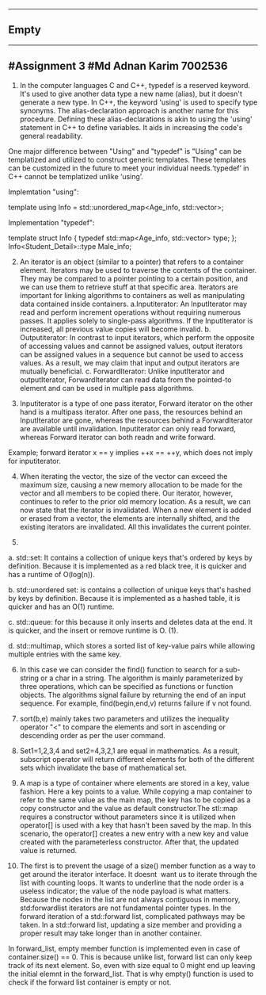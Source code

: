 -----
Empty
-----
-----
#Assignment 3
#Md Adnan Karim 7002536
-----
1. In the computer languages C and C++, typedef is a reserved keyword. It's used to give another data type a new name (alias), but it doesn't generate a new type. In C++, the keyword 'using' is used to specify type synonyms. The alias-declaration approach is another name for this procedure. Defining these alias-declarations is akin to using the 'using' statement in C++ to define variables. It aids in increasing the code's general readability. 

One major difference between "Using" and "typedef" is "Using" can be templatized and utilized to construct generic templates. These templates can be customized in the future to meet your individual needs.‘typedef’ in C++ cannot be templatized unlike ‘using’. 

Implemtation "using":

template<typename T>
using Info = std::unordered_map<Age_info, std::vector<T>>;

Implementation "typedef":

template<typename T>
struct Info {
typedef std::map<Age_info, std::vector<T>> type;
};
Info<Student_Detail>::type Male_info;

2. An iterator is an object (similar to a pointer) that refers to a container element. Iterators may be used to traverse the contents of the container. They may be compared to a pointer pointing to a certain position, and we can use them to retrieve stuff at that specific area. Iterators are important for linking algorithms to containers as well as manipulating data contained inside containers. 
a.Inputiterator: An InputIterator may read and perform increment operations without requiring numerous passes. It applies solely to single-pass algorithms. If the InputIterator is increased, all previous value copies will become invalid.
b. Outputiterator: In contrast to input iterators, which perform the opposite of accessing values and cannot be assigned values, output iterators can be assigned values in a sequence but cannot be used to access values. As a result, we may claim that input and output iterators are mutually beneficial.
c. ForwardIterator: Unlike inputIterator and outputIterator, ForwardIterator can read data from the pointed-to element and can be used in multiple pass algorithms.

3. Inputiterator is a type of one pass iterator, Forward iterator on the other hand is a multipass iterator. After one pass, the resources behind an InputIterator are gone, whereas the resources behind a ForwardIterator are available until invalidation. Inputiterator can only read forward, whereas Forward iterator can both readn and write forward. 

Example; forward iterator x == y implies ++x == ++y, which does not imply for inputiterator.

4. When iterating the vector, the size of the vector can exceed the maximum size, causing a new memory allocation to be made for the vector and all members to be copied there. Our iterator, however, continues to refer to the prior old memory location. As a result, we can now state that the iterator is invalidated. When a new element is added or erased from a vector, the elements are internally shifted, and the existing iterators are invalidated. All this invalidates the current pointer.

5. 
a. std::set: It contains a collection of unique keys that's ordered by keys by definition. Because it is implemented as a red black tree, it is quicker and has a runtime of O(log(n)).

b. std::unordered set: is contains a collection of unique keys that's hashed by keys by definition. Because it is implemented as a hashed table, it is quicker and has an O(1) runtime.

c. std::queue: for this because it only inserts and deletes data at the end. It is quicker, and the insert or remove runtime is O. (1).

d. std::multimap, which stores a sorted list of key-value pairs while allowing multiple entries with the same key.

6. In this case we can consider the find() function to search for a sub-string or a char in a string. The algorithm is mainly parameterized by three operations, which can be specified as functions or function objects. The algorithms signal failure by returning the end of an input sequence. For example, find(begin,end,v) returns failure if v not found.

7. sort(b,e) mainly takes two parameters and utilizes the inequality operator "<" to compare the elements and sort in ascending or descending order as per the user command. 

8. Set1=1,2,3,4 and set2=4,3,2,1 are equal in mathematics. As a result, subscript operator will return different elements for both of the different sets which invalidate the base of mathematical set. 

9. A map is a type of container where elements are stored in a key, value fashion. Here a key points to a value. While copying a map container to refer to the same value as the main map, the key has to be copied as a copy constructor and the value as default constructor.The stl::map requires a constructor without parameters since it is utilized when operator[] is used with a key that hasn't been saved by the map. In this scenario, the operator[] creates a new entry with a new key and value created with the parameterless constructor. After that, the updated value is returned.

10. The first is to prevent the usage of a size() member function as a way to get around the iterator interface. It doesnt  want us to iterate through the list with counting loops. It wants to underline that the node order is a useless indicator; the value of the node payload is what matters. Because the nodes in the list are not always contiguous in memory, std:forwardlist iterators are not fundamental pointer types. In the forward iteration of a std::forward list, complicated pathways may be taken. In a std::forward list, updating a size member and providing a proper result may take longer than in another container.

In forward_list, empty member function is implemented even in case of container.size() == 0. This is because unlike list, forward list can only keep track of its next element. So, even with size equal to 0 might end up leaving the initial elemnt in the forward_list. That is why empty() function is used to check if the forward list container is empty or not.
